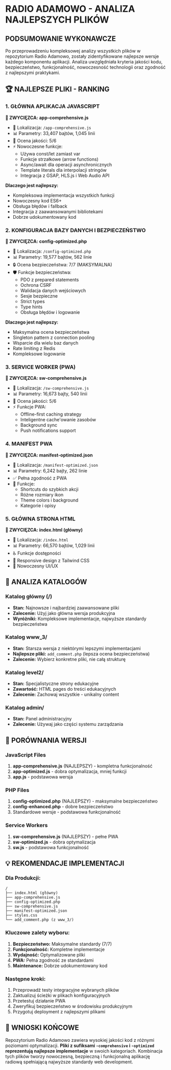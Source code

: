# RADIO ADAMOWO - ANALIZA NAJLEPSZYCH PLIKÓW

## PODSUMOWANIE WYKONAWCZE

Po przeprowadzeniu kompleksowej analizy wszystkich plików w repozytorium Radio Adamowo, zostały zidentyfikowane najlepsze wersje każdego komponentu aplikacji. Analiza uwzględniała kryteria jakości kodu, bezpieczeństwo, funkcjonalność, nowoczesność technologii oraz zgodność z najlepszymi praktykami.

## 🏆 NAJLEPSZE PLIKI - RANKING

### 1. GŁÓWNA APLIKACJA JAVASCRIPT

**🥇 ZWYCIĘZCA: app-comprehensive.js**
- 📂 Lokalizacja: `/app-comprehensive.js`  
- 📊 Parametry: 33,407 bajtów, 1,045 linii
- 🔧 Ocena jakości: 5/6
- ⚡ Nowoczesne funkcje:
  - Używa const/let zamiast var
  - Funkcje strzałkowe (arrow functions)  
  - Async/await dla operacji asynchronicznych
  - Template literals dla interpolacji stringów
  - Integracja z GSAP, HLS.js i Web Audio API

**Dlaczego jest najlepszy:**
- Kompleksowa implementacja wszystkich funkcji
- Nowoczesny kod ES6+
- Obsługa błędów i fallback
- Integracja z zaawansowanymi bibliotekami
- Dobrze udokumentowany kod

### 2. KONFIGURACJA BAZY DANYCH I BEZPIECZEŃSTWO

**🥇 ZWYCIĘZCA: config-optimized.php**
- 📂 Lokalizacja: `/config-optimized.php`
- 📊 Parametry: 19,577 bajtów, 562 linie  
- 🔒 Ocena bezpieczeństwa: 7/7 (MAKSYMALNA)
- 🛡️ Funkcje bezpieczeństwa:
  - PDO z prepared statements
  - Ochrona CSRF
  - Walidacja danych wejściowych
  - Sesje bezpieczne
  - Strict types
  - Type hints
  - Obsługa błędów i logowanie

**Dlaczego jest najlepszy:**
- Maksymalna ocena bezpieczeństwa
- Singleton pattern z connection pooling
- Wsparcie dla wielu baz danych
- Rate limiting z Redis
- Kompleksowe logowanie

### 3. SERVICE WORKER (PWA)

**🥇 ZWYCIĘZCA: sw-comprehensive.js**
- 📂 Lokalizacja: `/sw-comprehensive.js`
- 📊 Parametry: 16,673 bajty, 540 linii
- 🔧 Ocena jakości: 5/6
- ⚡ Funkcje PWA:
  - Offline-first caching strategy
  - Inteligentne cache'owanie zasobów
  - Background sync
  - Push notifications support

### 4. MANIFEST PWA

**🥇 ZWYCIĘZCA: manifest-optimized.json**
- 📂 Lokalizacja: `/manifest-optimized.json`
- 📊 Parametry: 6,242 bajty, 262 linie
- ✅ Pełna zgodność z PWA
- 🎯 Funkcje:
  - Shortcuts do szybkich akcji
  - Różne rozmiary ikon
  - Theme colors i background
  - Kategorie i opisy

### 5. GŁÓWNA STRONA HTML

**🥇 ZWYCIĘZCA: index.html (główny)**
- 📂 Lokalizacja: `/index.html` 
- 📊 Parametry: 66,570 bajtów, 1,029 linii
- ♿ Funkcje dostępności
- 📱 Responsive design z Tailwind CSS
- 🎨 Nowoczesny UI/UX

## 📁 ANALIZA KATALOGÓW

### Katalog główny (/)
- **Stan:** Najnowsze i najbardziej zaawansowane pliki
- **Zalecenie:** Użyj jako główna wersja produkcyjna
- **Wyróżniki:** Kompleksowe implementacje, najwyższe standardy bezpieczeństwa

### Katalog www_3/
- **Stan:** Starsza wersja z niektórymi lepszymi implementacjami
- **Najlepsze pliki:** `add_comment.php` (lepsza ocena bezpieczeństwa)
- **Zalecenie:** Wybierz konkretne pliki, nie całą strukturę

### Katalog level2/
- **Stan:** Specjalistyczne strony edukacyjne  
- **Zawartość:** HTML pages do treści edukacyjnych
- **Zalecenie:** Zachowaj wszystkie - unikalny content

### Katalog admin/
- **Stan:** Panel administracyjny
- **Zalecenie:** Używaj jako części systemu zarządzania

## 🔄 PORÓWNANIA WERSJI

### JavaScript Files
1. **app-comprehensive.js** (NAJLEPSZY) - kompletna funkcjonalność
2. **app-optimized.js** - dobra optymalizacja, mniej funkcji  
3. **app.js** - podstawowa wersja

### PHP Files  
1. **config-optimized.php** (NAJLEPSZY) - maksymalne bezpieczeństwo
2. **config-enhanced.php** - dobre bezpieczeństwo
3. Standardowe wersje - podstawowa funkcjonalność

### Service Workers
1. **sw-comprehensive.js** (NAJLEPSZY) - pełne PWA
2. **sw-optimized.js** - dobra optymalizacja
3. **sw.js** - podstawowa funkcjonalność

## 💡 REKOMENDACJE IMPLEMENTACJI

### Dla Produkcji:
```
/
├── index.html (główny)
├── app-comprehensive.js  
├── config-optimized.php
├── sw-comprehensive.js
├── manifest-optimized.json
├── styles.css
└── add_comment.php (z www_3/)
```

### Kluczowe zalety wyboru:
1. **Bezpieczeństwo:** Maksymalne standardy (7/7)
2. **Funkcjonalność:** Kompletne implementacje
3. **Wydajność:** Optymalizowane pliki
4. **PWA:** Pełna zgodność ze standardami
5. **Maintenance:** Dobrze udokumentowany kod

### Następne kroki:
1. Przeprowadź testy integracyjne wybranych plików
2. Zaktualizuj ścieżki w plikach konfiguracyjnych  
3. Przetestuj działanie PWA
4. Zweryfikuj bezpieczeństwo w środowisku produkcyjnym
5. Przygotuj deployment z najlepszymi plikami

## 🎯 WNIOSKI KOŃCOWE

Repozytorium Radio Adamowo zawiera wysokiej jakości kod z różnymi poziomami optymalizacji. **Pliki z sufiksami `-comprehensive` i `-optimized` reprezentują najlepsze implementacje** w swoich kategoriach. Kombinacja tych plików tworzy nowoczesną, bezpieczną i funkcjonalną aplikację radiową spełniającą najwyższe standardy web development.